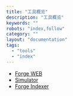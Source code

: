 ```yaml
---
title: "工具概览"
description: "工具概览"
keywords: ""
robots: "index,follow"
category: ""
layout: "documentation"
tags:
  - "tools"
  - "index"
---
```


- [Forge WEB](./forge_web)
- [Simulator](./simulator)
- [Forge Indexer](./forge_indexer)
